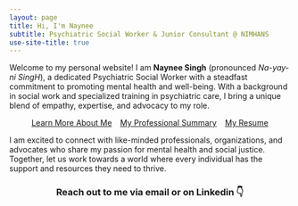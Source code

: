 ```yaml
---
layout: page
title: Hi, I'm Naynee
subtitle: Psychiatric Social Worker & Junior Consultant @ NIMHANS
use-site-title: true
---
```


Welcome to my personal website! I am **Naynee Singh** (pronounced *Na-yay-ni SingH*), a dedicated Psychiatric Social Worker with a steadfast commitment to promoting mental health and well-being. With a background in social work and specialized training in psychiatric care, I bring a unique blend of empathy, expertise, and advocacy to my role.

<div style="display: flex; justify-content: center; gap: 15px;">
    <a href="experience" class="btn btn-primary">Learn More About Me</a>
	<a href="experience" class="btn btn-primary">My Professional Summary</a>
    <a href="resume" class="btn btn-primary">My Resume</a>
</div>

I am excited to connect with like-minded professionals, organizations, and advocates who share my passion for mental health and social justice. Together, let us work towards a world where every individual has the support and resources they need to thrive.

<h3 align="center">Reach out to me via email or on Linkedin 👇 </h3>

